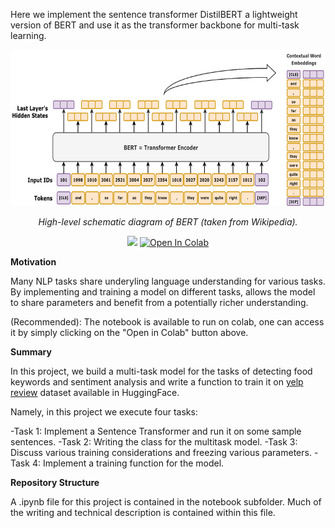 Here we implement the sentence transformer DistilBERT a lightweight version of BERT and use it as the transformer backbone for multi-task learning. 


<p align="center">
  <img src="https://github.com/trudramukerji14/SentenceTransformer_MTL/blob/main/images/BERT_embeddings_01.png" height="250" alt="AskVideos-VideoCLIP" />
</p>
<p align="center">
  <em>High-level schematic diagram of BERT (taken from Wikipedia).</em>
</p>
<p align="center">
    <a href='https://huggingface.co/papers/1910.01108'><img src='https://img.shields.io/badge/%F0%9F%A4%97%20Hugging%20Face-Checkpoint-blue'></a>
    <a target="_blank" href="https://colab.research.google.com/drive/1E-Pi_kbkLe6qtk4q_fn0UYsie93BWJPF?usp=sharing">
        <img src="https://colab.research.google.com/assets/colab-badge.svg" alt="Open In Colab"/>
    </a>
</p>
<p align="center">
  
**Motivation**

Many NLP tasks share underyling language understanding for various tasks. By implementing and training a model on different tasks, allows the model to share parameters and benefit from a potentially richer understanding.

(Recommended): The notebook is available to run on colab, one can access it by simply clicking on the "Open in Colab" button above.

**Summary**

In this project, we build a multi-task model for the tasks of detecting food keywords and sentiment analysis and write a function to train it on [yelp review](https://huggingface.co/datasets/Yelp/yelp_review_full) dataset available in HuggingFace. 

Namely, in this project we execute four tasks:

-Task 1: Implement a Sentence Transformer and run it on some sample sentences.
-Task 2: Writing the class for the multitask model.
-Task 3: Discuss various training considerations and freezing various parameters.
-Task 4: Implement a training function for the model.

**Repository Structure**

A .ipynb file for this project is contained in the notebook subfolder. Much of the writing and technical description is contained within this file. 






